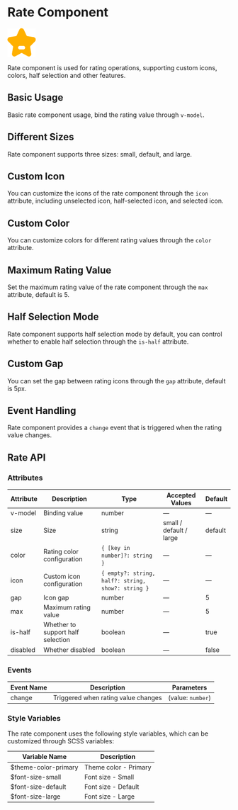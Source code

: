 <script setup lang="ts">
import rateBasic from '../examples/rate/basic.vue'
import rateSize from '../examples/rate/size.vue'
import rateCustomIcon from '../examples/rate/custom-icon.vue'
import rateColor from '../examples/rate/color.vue'
import rateMax from '../examples/rate/max.vue'
import rateHalf from '../examples/rate/half.vue'
import rateGap from '../examples/rate/gap.vue'
import rateEvents from '../examples/rate/events.vue'
</script>

# Rate Component

![Rate Component](/components/rate.png)

Rate component is used for rating operations, supporting custom icons, colors, half selection and other features.

## Basic Usage

Basic rate component usage, bind the rating value through `v-model`.

<demo :component="rateBasic" name="rate" examples="basic" />

## Different Sizes

Rate component supports three sizes: small, default, and large.

<demo :component="rateSize" name="rate" examples="size" />

## Custom Icon

You can customize the icons of the rate component through the `icon` attribute, including unselected icon, half-selected icon, and selected icon.

<demo :component="rateCustomIcon" name="rate" examples="custom-icon" />

## Custom Color

You can customize colors for different rating values through the `color` attribute.

<demo :component="rateColor" name="rate" examples="color" />

## Maximum Rating Value

Set the maximum rating value of the rate component through the `max` attribute, default is 5.

<demo :component="rateMax" name="rate" examples="max" />

## Half Selection Mode

Rate component supports half selection mode by default, you can control whether to enable half selection through the `is-half` attribute.

<demo :component="rateHalf" name="rate" examples="half" />

## Custom Gap

You can set the gap between rating icons through the `gap` attribute, default is 5px.

<demo :component="rateGap" name="rate" examples="gap" />

## Event Handling

Rate component provides a `change` event that is triggered when the rating value changes.

<demo :component="rateEvents" name="rate" examples="events" />

## Rate API

### Attributes

| Attribute | Description           | Type                                        | Accepted Values         | Default |
| --------- | --------------------- | ------------------------------------------- | ----------------------- | ------- |
| v-model   | Binding value         | number                                      | —                       | —       |
| size      | Size                  | string                                      | small / default / large | default |
| color     | Rating color configuration | `{ [key in number]?: string }`         | —                       | —       |
| icon      | Custom icon configuration | `{ empty?: string, half?: string, show?: string }` | —       | —       |
| gap       | Icon gap              | number                                      | —                       | 5       |
| max       | Maximum rating value  | number                                      | —                       | 5       |
| is-half   | Whether to support half selection | boolean                         | —                       | true    |
| disabled  | Whether disabled      | boolean                                     | —                       | false   |

### Events

| Event Name | Description                    | Parameters        |
| ---------- | ------------------------------ | ----------------- |
| change     | Triggered when rating value changes | (value: `number`) |

### Style Variables

The rate component uses the following style variables, which can be customized through SCSS variables:

| Variable Name         | Description           |
| --------------------- | --------------------- |
| $theme-color-primary  | Theme color - Primary |
| $font-size-small      | Font size - Small     |
| $font-size-default    | Font size - Default   |
| $font-size-large      | Font size - Large     |
